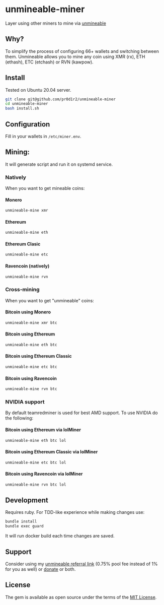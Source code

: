 # unmineable-miner

Layer using other miners to mine via [unmineable](https://www.unmineable.com)

## Why?

To simplify the process of configuring 66+ wallets and switching between them.
Unmineable allows you to mine any coin using XMR (rx), ETH (ethash), ETC (etchash) or RVN (kawpow).

## Install

Tested on Ubuntu 20.04 server.

```bash
git clone git@github.com/pr0d1r2/unmineable-miner
cd unmineable-miner
bash install.sh
```

## Configuration

Fill in your wallets in `/etc/miner.env`.

## Mining:

It will generate script and run it on systemd service.

### Natively

When you want to get mineable coins:

#### Monero

```bash
unmineable-mine xmr
```

#### Ethereum

```bash
unmineable-mine eth
```

#### Ethereum Clasic

```bash
unmineable-mine etc
```

#### Ravencoin (natively)

```bash
unmineable-mine rvn
```

### Cross-mining

When you want to get "unmineable" coins:

#### Bitcoin using Monero

```bash
unmineable-mine xmr btc
```

#### Bitcoin using Ethereum

```bash
unmineable-mine eth btc
```

#### Bitcoin using Ethereum Classic

```bash
unmineable-mine etc btc
```

#### Bitcoin using Ravencoin

```bash
unmineable-mine rvn btc
```

### NVIDIA support

By default teamredminer is used for best AMD support. To use NVIDIA do the following:

#### Bitcoin using Ethereum via lolMiner

```bash
unmineable-mine eth btc lol
```

#### Bitcoin using Ethereum Classic via lolMiner

```bash
unmineable-mine etc btc lol
```

#### Bitcoin using Ravencoin via lolMiner

```bash
unmineable-mine rvn btc lol
```

## Development

Requires ruby. For TDD-like experience while making changes use:

```bash
bundle install
bundle exec guard
```

It will run docker build each time changes are saved.

## Support

Consider using my [unmineable referral link](https://www.unmineable.com/?ref=3792-egij) (0.75% pool fee instead of 1% for you as well) or [donate](https://github.com/pr0d1r2/donate) or both.

## License

The gem is available as open source under the terms of the [MIT License](http://opensource.org/licenses/MIT).
